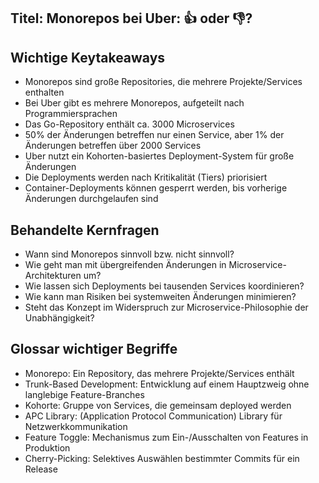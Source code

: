 ## Titel: Monorepos bei Uber: 👍 oder 👎?

## Wichtige Keytakeaways
- Monorepos sind große Repositories, die mehrere Projekte/Services enthalten
- Bei Uber gibt es mehrere Monorepos, aufgeteilt nach Programmiersprachen
- Das Go-Repository enthält ca. 3000 Microservices
- 50% der Änderungen betreffen nur einen Service, aber 1% der Änderungen betreffen über 2000 Services
- Uber nutzt ein Kohorten-basiertes Deployment-System für große Änderungen
- Die Deployments werden nach Kritikalität (Tiers) priorisiert
- Container-Deployments können gesperrt werden, bis vorherige Änderungen durchgelaufen sind

## Behandelte Kernfragen
- Wann sind Monorepos sinnvoll bzw. nicht sinnvoll?
- Wie geht man mit übergreifenden Änderungen in Microservice-Architekturen um?
- Wie lassen sich Deployments bei tausenden Services koordinieren?
- Wie kann man Risiken bei systemweiten Änderungen minimieren?
- Steht das Konzept im Widerspruch zur Microservice-Philosophie der Unabhängigkeit?

## Glossar wichtiger Begriffe
- Monorepo: Ein Repository, das mehrere Projekte/Services enthält
- Trunk-Based Development: Entwicklung auf einem Hauptzweig ohne langlebige Feature-Branches
- Kohorte: Gruppe von Services, die gemeinsam deployed werden
- APC Library: (Application Protocol Communication) Library für Netzwerkkommunikation
- Feature Toggle: Mechanismus zum Ein-/Ausschalten von Features in Produktion
- Cherry-Picking: Selektives Auswählen bestimmter Commits für ein Release